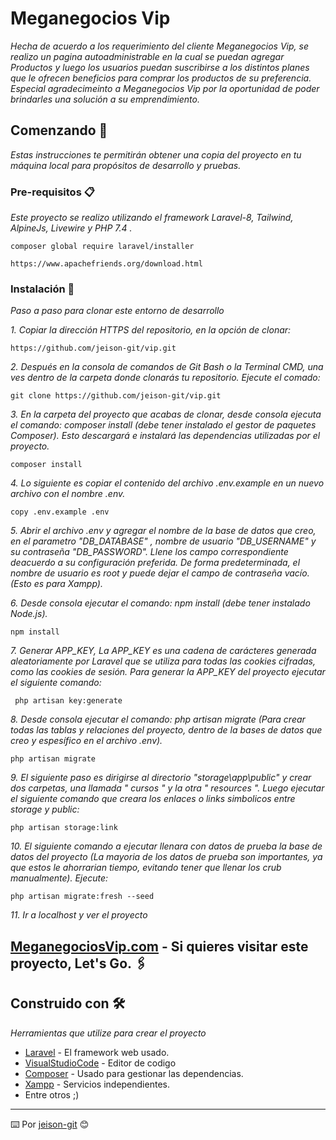 # Meganegocios Vip

_Hecha de acuerdo a los requerimiento del cliente Meganegocios Vip, se realizo un pagina autoadministrable en la cual se puedan agregar Productos y luego los usuarios puedan suscribirse a los distintos planes que le ofrecen beneficios para  comprar los productos de su preferencia.
Especial agradecimeinto a Meganegocios Vip por la oportunidad de poder brindarles una solución a su emprendimiento._

## Comenzando 🚀

_Estas instrucciones te permitirán obtener una copia del proyecto en tu máquina local para propósitos de desarrollo y pruebas._

### Pre-requisitos 📋

_Este proyecto se realizo utilizando el framework Laravel-8, Tailwind, AlpineJs, Livewire y PHP 7.4 ._

```
composer global require laravel/installer 
```
```
https://www.apachefriends.org/download.html 
```

### Instalación 🔧

_Paso a paso para clonar este entorno de desarrollo_


_1. Copiar la dirección HTTPS del repositorio, en la opción de clonar:_

```
https://github.com/jeison-git/vip.git
```

_2. Después en la consola de comandos de Git Bash o la Terminal CMD,  una ves dentro de la carpeta donde clonarás tu repositorio. Ejecute el comado:_

```
git clone https://github.com/jeison-git/vip.git
```

_3. En la carpeta del proyecto que acabas de clonar, desde consola  ejecuta el comando: composer install (debe tener instalado el gestor de paquetes Composer).
Esto descargará e instalará las dependencias utilizadas por el proyecto._

```
composer install
```

_4. Lo siguiente es copiar el contenido del archivo .env.example en un nuevo archivo con el nombre .env._

```
copy .env.example .env
```

_5. Abrir el archivo .env y agregar el nombre de la base de datos que creo, en el parametro "DB_DATABASE" , nombre de usuario "DB_USERNAME" y su contraseña "DB_PASSWORD".
Llene los campo correspondiente deacuerdo a su configuración preferida.
De forma predeterminada, el nombre de usuario es root y puede dejar el campo de contraseña vacío. (Esto es para Xampp)._

_6. Desde consola ejecutar el comando:  npm install (debe tener instalado Node.js)._

```
npm install
```

_7. Generar APP_KEY, La APP_KEY es una cadena de carácteres generada aleatoriamente por Laravel que se utiliza para todas las cookies cifradas, como las cookies de sesión. Para generar la APP_KEY del proyecto ejecutar el siguiente comando:_

```
 php artisan key:generate
```

_8. Desde consola ejecutar el comando: php artisan migrate (Para crear todas las tablas y relaciones del proyecto, dentro de la bases de datos que creo y espesífico en el archivo .env)._

```
php artisan migrate
```
_9. El siguiente paso es dirigirse al directorio "storage\app\public" y crear dos carpetas, una llamada " cursos " y la otra " resources ". Luego ejecutar el siguiente comando que creara los enlaces o links simbolicos entre storage y public:_

```
php artisan storage:link
```

_10. El siguiente comando a ejecutar llenara con datos de prueba la base de datos del proyecto (La mayoria de los datos de prueba son importantes, ya que estos le ahorrarian tiempo, evitando tener que llenar los crub manualmente). Ejecute:_

```
php artisan migrate:fresh --seed
```

_11. Ir a localhost y ver el proyecto_


## [MeganegociosVip.com](https://meganegociosvip.com) - Si quieres visitar este proyecto, Let's Go. 🖇️

## Construido con 🛠️

_Herramientas que utilize para crear el proyecto_

* [Laravel](https://laravel.com/docs) - El framework web usado.
* [VisualStudioCode](https://code.visualstudio.com/Download) - Editor de codigo
* [Composer](https://getcomposer.org/download/) - Usado para gestionar las dependencias.
* [Xampp](https://www.apachefriends.org/download.html ) - Servicios independientes.
* Entre otros ;)

---
⌨️ Por [jeison-git](https://github.com/jeison-git) 😊
